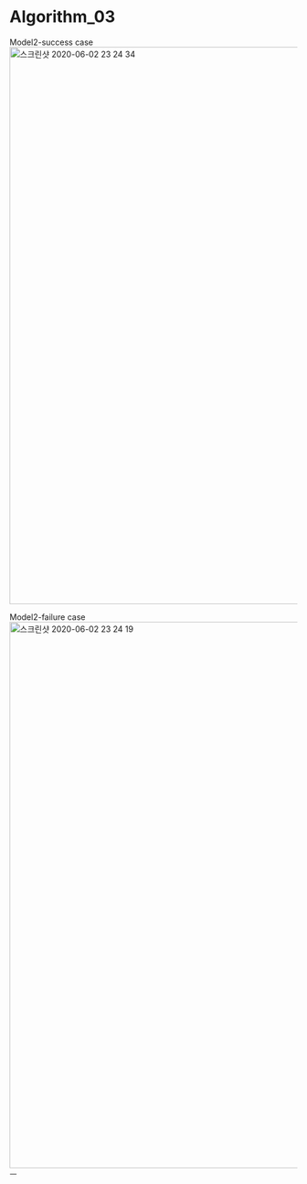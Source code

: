 # Algorithm_03

Model2-success case
<img width="975" alt="스크린샷 2020-06-02 23 24 34" src="https://user-images.githubusercontent.com/44120370/83531860-777a4c80-a528-11ea-9792-84c8bd22fc1d.png">


Model2-failure case
<img width="956" alt="스크린샷 2020-06-02 23 24 19" src="https://user-images.githubusercontent.com/44120370/83531897-83660e80-a528-11ea-983d-aa1798b08d7e.png">
ㅡ
